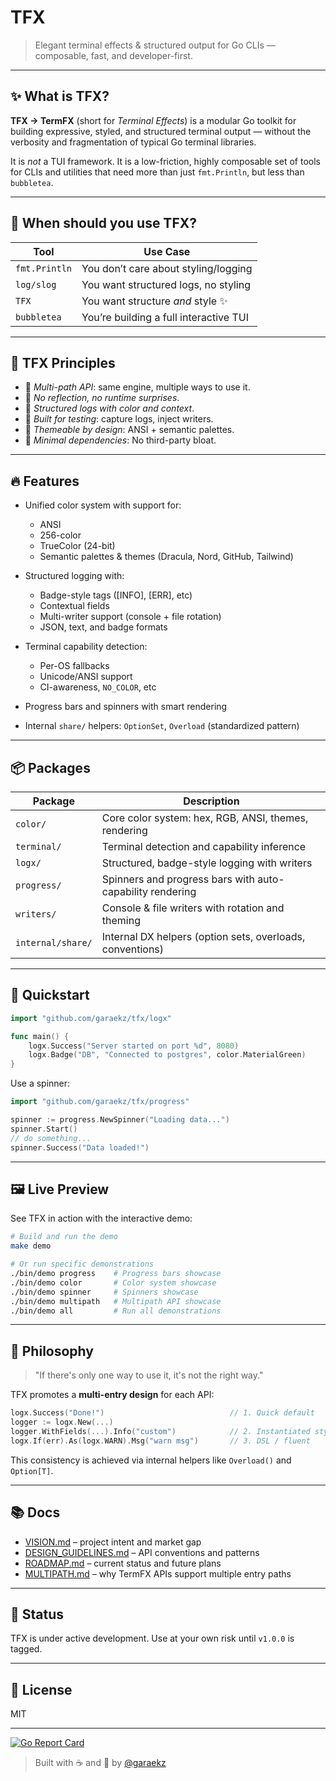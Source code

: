 # TFX

> Elegant terminal effects & structured output for Go CLIs — composable, fast, and developer-first.

---

## ✨ What is TFX?

**TFX → TermFX** (short for _Terminal Effects_) is a modular Go toolkit for building expressive, styled, and structured terminal output — without the verbosity and fragmentation of typical Go terminal libraries.

It is _not_ a TUI framework. It is a low-friction, highly composable set of tools for CLIs and utilities that need more than just `fmt.Println`, but less than `bubbletea`.

---

## 🤔 When should you use TFX?

| Tool          | Use Case                               |
| ------------- | -------------------------------------- |
| `fmt.Println` | You don’t care about styling/logging   |
| `log/slog`    | You want structured logs, no styling   |
| `TFX`         | You want structure _and_ style ✨      |
| `bubbletea`   | You’re building a full interactive TUI |

---

## 🧠 TFX Principles

- 💎 _Multi-path API_: same engine, multiple ways to use it.
- 🚫 _No reflection, no runtime surprises_.
- 🧰 _Structured logs with color and context_.
- 🧪 _Built for testing_: capture logs, inject writers.
- 🎨 _Themeable by design_: ANSI + semantic palettes.
- 🧱 _Minimal dependencies_: No third-party bloat.

---

## 🔥 Features

- Unified color system with support for:

  - ANSI
  - 256-color
  - TrueColor (24-bit)
  - Semantic palettes & themes (Dracula, Nord, GitHub, Tailwind)

- Structured logging with:

  - Badge-style tags (\[INFO], \[ERR], etc)
  - Contextual fields
  - Multi-writer support (console + file rotation)
  - JSON, text, and badge formats

- Terminal capability detection:

  - Per-OS fallbacks
  - Unicode/ANSI support
  - CI-awareness, `NO_COLOR`, etc

- Progress bars and spinners with smart rendering
- Internal `share/` helpers: `OptionSet`, `Overload` (standardized pattern)

---

## 📦 Packages

| Package           | Description                                               |
| ----------------- | --------------------------------------------------------- |
| `color/`          | Core color system: hex, RGB, ANSI, themes, rendering      |
| `terminal/`       | Terminal detection and capability inference               |
| `logx/`           | Structured, badge-style logging with writers              |
| `progress/`       | Spinners and progress bars with auto-capability rendering |
| `writers/`        | Console & file writers with rotation and theming          |
| `internal/share/` | Internal DX helpers (option sets, overloads, conventions) |

---

## 🚀 Quickstart

```go
import "github.com/garaekz/tfx/logx"

func main() {
    logx.Success("Server started on port %d", 8080)
    logx.Badge("DB", "Connected to postgres", color.MaterialGreen)
}
```

Use a spinner:

```go
import "github.com/garaekz/tfx/progress"

spinner := progress.NewSpinner("Loading data...")
spinner.Start()
// do something...
spinner.Success("Data loaded!")
```

---

## 🖼️ Live Preview

See TFX in action with the interactive demo:

```bash
# Build and run the demo
make demo

# Or run specific demonstrations
./bin/demo progress    # Progress bars showcase
./bin/demo color       # Color system showcase  
./bin/demo spinner     # Spinners showcase
./bin/demo multipath   # Multipath API showcase
./bin/demo all         # Run all demonstrations
```

---

## 🧱 Philosophy

> "If there's only one way to use it, it's not the right way."

TFX promotes a **multi-entry design** for each API:

```go
logx.Success("Done!")                            // 1. Quick default
logger := logx.New(...)
logger.WithFields(...).Info("custom")            // 2. Instantiated style
logx.If(err).As(logx.WARN).Msg("warn msg")       // 3. DSL / fluent
```

This consistency is achieved via internal helpers like `Overload()` and `Option[T]`.

---

## 📚 Docs

- [VISION.md](./VISION.md) – project intent and market gap
- [DESIGN_GUIDELINES.md](./DESIGN_GUIDELINES.md) – API conventions and patterns
- [ROADMAP.md](./ROADMAP.md) – current status and future plans
- [MULTIPATH.md](./MULTIPATH.md) – why TermFX APIs support multiple entry paths

---

## 🧪 Status

TFX is under active development. Use at your own risk until `v1.0.0` is tagged.

---

## 📜 License

MIT

---

[![Go Report Card](https://goreportcard.com/badge/github.com/garaekz/tfx)](https://goreportcard.com/report/github.com/garaekz/tfx)

> Built with ☕ and 💢 by [@garaekz](https://github.com/garaekz)
